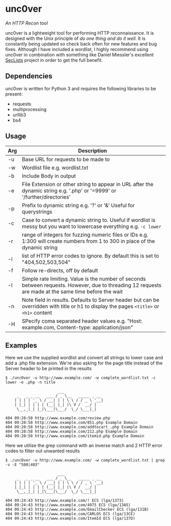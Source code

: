# unc0ver
_An HTTP Recon tool_

unc0ver is a lightweight tool for performing HTTP reconnaissance. It is designed with the Unix principle of _do one thing and do it well._ It is constantly being updated so check back often for new features and bug fixes. Although I have included a wordlist, I highly recommend using unc0ver in combination with something like Daniel Miessler's excellent [SecLists](https://github.com/danielmiessler/SecLists) project in order to get the full benefit. 

## Dependencies ##
unc0ver is written for Python 3 and requires the following libraries to be present:

* requests
* multiprocessing
* urllib3
* bs4

## Usage ##

| Arg | Description |
| --- | ----------- |
| -u | Base URL for requests to be made to |
| -w | Wordlist file e.g. wordlist.txt |
| -b | Include Body in output |
| -e | File Extension or other string to appear in URL after the dynamic string e.g. '.php' or '=9999' or '/further/directories' |
| -p | Prefix to dynamic string e.g. '?' or '&' Useful for querystrings |
| -c | Case to convert a dynamic string to. Useful if wordlist is messy but you want to lowercase everything e.g. `-c lower` |
| -r | range of integers for fuzzing numeric files or IDs e.g. 1:300 will create numbers from 1 to 300 in place of the dynamic string |
| -i | list of HTTP error codes to ignore. By default this is set to "404,502,503,504"|
| -f | Follow re-directs, off by default |
| -l | Simple rate limiting. Value is the number of seconds between requests. However, due to threading 12 requests are made at the same time before the wait |
| -n | Note field in results. Defaults to Server header but can be overridden with title or h1 to display the pages `<title>` or `<h1>` content |
| -H | SPecify coma separated header values e.g. "Host: example.com, Content-type: application/json"
 
## Examples ##

Here we use the supplied wordlist and convert all strings to lower case and add a .php file extension. We're also asking for the page title instead of the Server header to be printed in the results
```
$ ./unc0ver -u http://www.example.com/ -w complete_wordlist.txt -c lower -e .php -n title                               
                                                                                                                                                
                       ___                                                                                                                      
     _   _ _ __   ___ / _ \__   _____ _ __                                                                                                      
    | | | | '_ \ / __| | | \ \ / / _ \ '__|                                                                                                     
    | |_| | | | | (__| |_| |\ V /  __/ |                                                                                                        
     \__,_|_| |_|\___|\___/  \_/ \___|_|                                                                                                        
                                                                                                                                                
404 09:20:58 http://www.example.com/review.php                                                                                                  
404 09:20:58 http://www.example.com/851.php Example Domain                                                                                      
404 09:20:58 http://www.example.com/addtocart_.php Example Domain                                                                               
404 09:20:58 http://www.example.com/212.php Example Domain                                                                                      
404 09:20:58 http://www.example.com/itemid.php Example Domain
```

Here we utilise the grep command with an inverse match and 2 HTTP error codes to filter out unwanted results

```
$ ./unc0ver -u http://www.example.com/ -w complete_wordlist.txt | grep -v -E "500|403"                                  
                                                                                                                                                
                       ___                                                                                                                      
     _   _ _ __   ___ / _ \__   _____ _ __                                                                                                      
    | | | | '_ \ / __| | | \ \ / / _ \ '__|                                                                                                     
    | |_| | | | | (__| |_| |\ V /  __/ |                                                                                                        
     \__,_|_| |_|\___|\___/  \_/ \___|_|                                                                                                        
                                                                                                                                                
404 09:24:43 http://www.example.com/! ECS (lga/1373)                                                                                            
404 09:24:43 http://www.example.com/4975 ECS (lga/13A5)                                                                                         
404 09:24:43 http://www.example.com/EmailChecker ECS (lga/131B)                                                                                 
404 09:24:43 http://www.example.com/CARLOS ECS (lga/13CE)                                                                                       
404 09:24:43 http://www.example.com/ItemId ECS (lga/137D)
```

